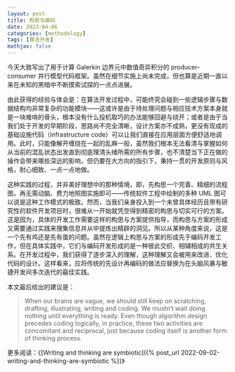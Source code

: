 ```yaml
---
layout: post
title: 构思与编码
date: 2023-04-06
categories: [methodology]
tags: [算法开发]
mathjax: false
---
```


今天大致写出了用于计算 Galerkin 边界元中数值奇异积分的 producer-consumer 并行模型代码框架。虽然在细节实施上尚未完成，但也算是近期一直以来在未知的黑暗中不断摸索试探的一点点进展。

由此获得的经验与体会是：在算法开发过程中，可能终究会碰到一些逻辑步骤与数据结构均非常复杂的功能模块——这或许是由于待处理问题与相应技术方案本身就是一块难啃的骨头，根本没有什么投机取巧的办法能够回避与绕开；或者是由于当我们处于开发的早期阶段，思路尚不完全清晰，设计方案亦不成熟，更没有现成的基础设施代码（infrastructure code）可以让我们直接在应用层面方便舒适地调用。此时，只能像解开缠绕在一起的乱麻一般，虽然我们根本无法看清与掌握如何从当前的混乱状态出发直到彻底理清头绪所需的所有步骤，也不清楚当下正在做的操作会带来哪些深远的影响，但仍要在大方向的指引下，秉持一贯的开发原则与风格，耐心细致、一点一点地做。

这种实践的过程，并非美好理想中的那种情境，即，先构思一个完善、精细的流程图，再无需动脑、费力地照图实施即可——传统软件工程中绘制的多种 UML 图可以说是这种工作模式的极致。然而，当我们亲身投入到一个未曾具体经历且带有研究性的软件开发项目时，很难从一开始就凭空得到精密的构思与切实可行的方案。这是因为，具体的开发工作需要这样的构思与方案提供指导，而构思与方案的形成又需要通过实践来搜集信息并从中提炼出精辟的洞见。所以从某种角度来说，这是一个先有鸡还是先有蛋的问题。虽然在逻辑上构思与方案的形成先于编码开发工作，但在具体实践中，它们与编码开发形成的是一种彼此交织、相辅相成的共生关系。在开发过程中，我们获得了逐步深入的理解，这种理解又会被用来改进、优化代码的设计。这样看来，应将传统的先设计再编码的做法应替换为在头脑风暴与敏捷开发间多次迭代的最佳实践。

本文最后给出的建议是：

> When our brains are vague, we should still keep on scratching, drafting, illustrating, writing and coding. We mustn&rsquo;t wait doing nothing until everything is ready. Even though algorithm design precedes coding logically, in practice, these two activities are concomitant and reciprocal, just because coding itself is another form of thinking process.

更多阅读：《[Writing and thinking are symbiotic]({% post_url 2022-09-02-writing-and-thinking-are-symbiotic %})》
